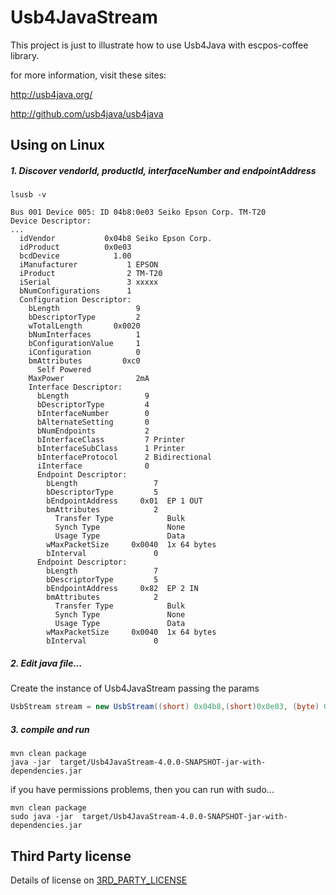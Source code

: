 # Usb4JavaStream
This project is just to illustrate how to use Usb4Java with escpos-coffee library.

for more information, visit these sites:

http://usb4java.org/

http://github.com/usb4java/usb4java



## Using on Linux
##### 1. Discover  vendorId,  productId,  interfaceNumber and  endpointAddress

```shell script
lsusb -v
```

```
Bus 001 Device 005: ID 04b8:0e03 Seiko Epson Corp. TM-T20
Device Descriptor:
...
  idVendor           0x04b8 Seiko Epson Corp.
  idProduct          0x0e03 
  bcdDevice            1.00
  iManufacturer           1 EPSON
  iProduct                2 TM-T20
  iSerial                 3 xxxxx
  bNumConfigurations      1
  Configuration Descriptor:
    bLength                 9
    bDescriptorType         2
    wTotalLength       0x0020
    bNumInterfaces          1
    bConfigurationValue     1
    iConfiguration          0 
    bmAttributes         0xc0
      Self Powered
    MaxPower                2mA
    Interface Descriptor:
      bLength                 9
      bDescriptorType         4
      bInterfaceNumber        0
      bAlternateSetting       0
      bNumEndpoints           2
      bInterfaceClass         7 Printer
      bInterfaceSubClass      1 Printer
      bInterfaceProtocol      2 Bidirectional
      iInterface              0 
      Endpoint Descriptor:
        bLength                 7
        bDescriptorType         5
        bEndpointAddress     0x01  EP 1 OUT
        bmAttributes            2
          Transfer Type            Bulk
          Synch Type               None
          Usage Type               Data
        wMaxPacketSize     0x0040  1x 64 bytes
        bInterval               0
      Endpoint Descriptor:
        bLength                 7
        bDescriptorType         5
        bEndpointAddress     0x82  EP 2 IN
        bmAttributes            2
          Transfer Type            Bulk
          Synch Type               None
          Usage Type               Data
        wMaxPacketSize     0x0040  1x 64 bytes
        bInterval               0
```   

##### 2. Edit java file... 
Create the instance of  Usb4JavaStream passing the params 
```java
UsbStream stream = new UsbStream((short) 0x04b8,(short)0x0e03, (byte) 0x00, (byte) 0x01);
```

##### 3. compile and run
```shell script
mvn clean package
java -jar  target/Usb4JavaStream-4.0.0-SNAPSHOT-jar-with-dependencies.jar
```
if you have permissions problems, then you can run with sudo...
```shell script
mvn clean package
sudo java -jar  target/Usb4JavaStream-4.0.0-SNAPSHOT-jar-with-dependencies.jar
```


## Third Party license
Details of license on [3RD_PARTY_LICENSE](3RD_PARTY_LICENSE.md) 

